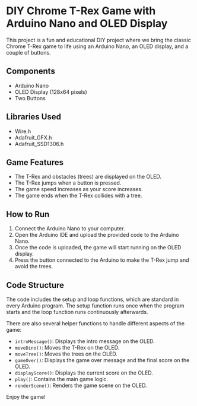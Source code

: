 # DIY Chrome T-Rex Game with Arduino Nano and OLED Display

This project is a fun and educational DIY project where we bring the classic Chrome T-Rex game to life using an Arduino Nano, an OLED display, and a couple of buttons.

## Components

- Arduino Nano
- OLED Display (128x64 pixels)
- Two Buttons

## Libraries Used

- Wire.h
- Adafruit_GFX.h
- Adafruit_SSD1306.h

## Game Features

- The T-Rex and obstacles (trees) are displayed on the OLED.
- The T-Rex jumps when a button is pressed.
- The game speed increases as your score increases.
- The game ends when the T-Rex collides with a tree.

## How to Run

1. Connect the Arduino Nano to your computer.
2. Open the Arduino IDE and upload the provided code to the Arduino Nano.
3. Once the code is uploaded, the game will start running on the OLED display.
4. Press the button connected to the Arduino to make the T-Rex jump and avoid the trees.

## Code Structure

The code includes the setup and loop functions, which are standard in every Arduino program. The setup function runs once when the program starts and the loop function runs continuously afterwards.

There are also several helper functions to handle different aspects of the game:

- `introMessage()`: Displays the intro message on the OLED.
- `moveDino()`: Moves the T-Rex on the OLED.
- `moveTree()`: Moves the trees on the OLED.
- `gameOver()`: Displays the game over message and the final score on the OLED.
- `displayScore()`: Displays the current score on the OLED.
- `play()`: Contains the main game logic.
- `renderScene()`: Renders the game scene on the OLED.

Enjoy the game!
